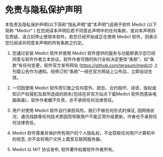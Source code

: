 # 免责与隐私保护声明

本免责及隐私保护声明(以下简称“隐私声明”或“本声明”)适用于软件 Medict (以下简称 "Medict" ) 在您阅读本声明后若不同意此声明中的任何条款，或对本声明存在质疑，请立刻停止使用本软件。若您已经开始或正在使用 Medict 软件，则表示您已阅读并同意本声明的所有条款之约定。

1. 您通过安装 Medict 软件并使用 Medict 软件提供的服务与功能即表示您已经同意与软件作者立本协议。软件作者可随时执行全权决定更改“条款”。如“条款”有任何变更，软件官方发布网站 (https://github.com/terasum/medict) 上刊载公告作为通知。经修订的“条款”一经在官方网站上公布后，立即自动生效。

2. 一切因使用 Medict 软件而引致之任何意外、疏忽、合约毁坏、诽谤、版权或知识产权侵犯及其所造成的损失(包括在非官方站点下载Medict 软件而感染电脑病毒)，软件作者概不负责，亦不承担任何法律责任。

3. 用户对使用 Medict 软件自行承担风险，我们不做任何形式的保证, 因网络状况、通讯线路等任何技术原因而导致用户不能正常升级更新，作者也不承担任何法律责任。

4. Medict 软件尊重并保护所有用户的个人隐私权，不会窃取任何用户计算机中的信息, 亦不会将用户文件上载至互联网服务器。

5. Medict 以 MIT 协议发布, 软件著作权属软件作者所有。